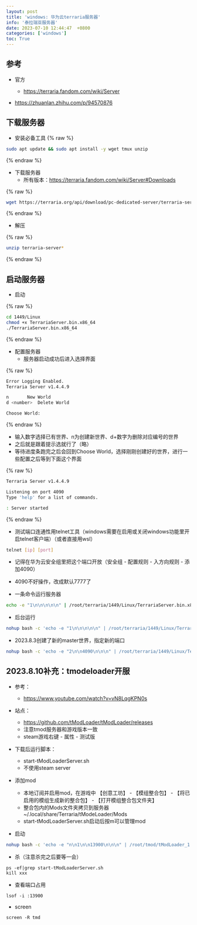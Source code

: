 ```yaml
---
layout: post
title: 'windows: 华为云terraria服务器'
info: '泰拉瑞亚服务器'
date: 2023-07-10 12:44:47  +0800
categories: ['windows']
toc: True
---
```



## 参考

- 官方
  - https://terraria.fandom.com/wiki/Server

- https://zhuanlan.zhihu.com/p/94570876


## 下载服务器

- 安装必备工具
{% raw %}
```bash
sudo apt update && sudo apt install -y wget tmux unzip
```
{% endraw %}

- 下载服务器
  - 所有版本：https://terraria.fandom.com/wiki/Server#Downloads

{% raw %}
```bash
wget https://terraria.org/api/download/pc-dedicated-server/terraria-server-1449.zip
```
{% endraw %}


- 解压

{% raw %}
```bash
unzip terraria-server*
```
{% endraw %}


## 启动服务器

- 启动

{% raw %}
```bash
cd 1449/Linux
chmod +x TerrariaServer.bin.x86_64
./TerrariaServer.bin.x86_64 
```
{% endraw %}


- 配置服务器
  - 服务器启动成功后进入选择界面

{% raw %}
```bash
Error Logging Enabled.
Terraria Server v1.4.4.9

n		New World
d <number>	Delete World

Choose World: 
```
{% endraw %}

- 输入数字选择已有世界、n为创建新世界、d+数字为删除对应编号的世界
- 之后就是跟着提示选就行了（略）
- 等待进度条跑完之后会回到Choose World，选择刚刚创建好的世界，进行一些配置之后等到下面这个界面


{% raw %}
```bash
Terraria Server v1.4.4.9

Listening on port 4090
Type 'help' for a list of commands.

: Server started
```
{% endraw %}


- 测试端口连通性用telnet工具（windows需要在启用或关闭windows功能里开启telnet客户端）（或者直接用wsl）

```bash
telnet [ip] [port]
```

- 记得在华为云安全组里把这个端口开放（安全组 - 配置规则 - 入方向规则 - 添加4090）


- 4090不好操作，改成默认7777了


- 一条命令运行服务器

```bash
echo -e "1\n\n\n\n\n" | /root/terraria/1449/Linux/TerrariaServer.bin.x86_64
```

- 后台运行

```bash
nohup bash -c 'echo -e "1\n\n\n\n\n" | /root/terraria/1449/Linux/TerrariaServer.bin.x86_64' > /dev/null 2>&1 &
```


- 2023.8.3创建了新的master世界，指定新的端口

```bash
nohup bash -c 'echo -e "2\n\n4090\n\n\n" | /root/terraria/1449/Linux/TerrariaServer.bin.x86_64' > /dev/null 2>&1 &
```



## 2023.8.10补充：tmodeloader开服

- 参考：
  - https://www.youtube.com/watch?v=vN8LqgKPN0s


- 站点：
  - https://github.com/tModLoader/tModLoader/releases
  - 注意tmod服务器和游戏版本一致
  - steam游戏右键 - 属性 - 测试版


- 下载后运行脚本：
  - start-tModLoaderServer.sh
  - 不使用steam server


- 添加mod
  - 本地订阅并启用mod，在游戏中 【创意工坊】 - 【模组整合包】 - 【将已启用的模组生成新的整合包】 - 【打开模组整合包文件夹】
  - 整合包内的Mods文件夹拷贝到服务器 ~/.local/share/Terraria/tModeLoader/Mods
  - start-tModLoaderServer.sh启动后按m可以管理mod

- 启动
```bash
nohup bash -c 'echo -e "n\n1\n\n13900\n\n\n" | /root/tmod/tModLoader_1.4.3/start-tModLoaderServer.sh' > /dev/null 2>&1 &
```

- 杀（注意杀完之后要等一会）
```
ps -ef|grep start-tModLoaderServer.sh
kill xxx
```

- 查看端口占用
```
lsof -i :13900
```


- screen

```
screen -R tmd

```

